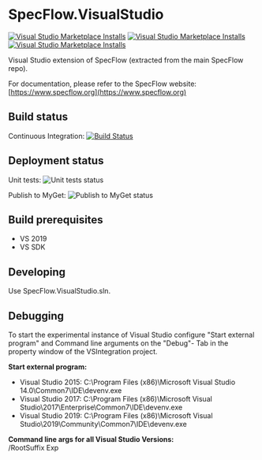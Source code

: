 # SpecFlow.VisualStudio

[![Visual Studio Marketplace Installs](https://img.shields.io/visual-studio-marketplace/i/TechTalkSpecFlowTeam.SpecFlowForVisualStudio?label=installs%20VS2019)](https://marketplace.visualstudio.com/items?itemName=TechTalkSpecFlowTeam.SpecFlowForVisualStudio)
[![Visual Studio Marketplace Installs](https://img.shields.io/visual-studio-marketplace/i/TechTalkSpecFlowTeam.SpecFlowForVisualStudio2017?label=installs%20VS2017)](https://marketplace.visualstudio.com/items?itemName=TechTalkSpecFlowTeam.SpecFlowForVisualStudio2017)
[![Visual Studio Marketplace Installs](https://img.shields.io/visual-studio-marketplace/i/TechTalkSpecFlowTeam.SpecFlowForVisualStudio2015?label=installs%20VS2015)](https://marketplace.visualstudio.com/items?itemName=TechTalkSpecFlowTeam.SpecFlowForVisualStudio2015)

Visual Studio extension of SpecFlow (extracted from the main SpecFlow repo).

For documentation, please refer to the SpecFlow website:
[https://www.specflow.org](https://www.specflow.org)

## Build status

Continuous Integration: [![Build Status](https://specflow.visualstudio.com/SpecFlow/_apis/build/status/SpecFlow.VisualStudio.CI)](https://specflow.visualstudio.com/SpecFlow/_build/latest?definitionId=3)

## Deployment status

Unit tests: ![Unit tests status](https://vsrm.dev.azure.com/specflow/_apis/public/Release/badge/4d755a95-f4b3-45f5-abb5-aeccc2b85d15/2/25)

Publish to MyGet: ![Publish to MyGet status](https://vsrm.dev.azure.com/specflow/_apis/public/Release/badge/4d755a95-f4b3-45f5-abb5-aeccc2b85d15/2/26)


## Build prerequisites

 - VS 2019
 - VS SDK


## Developing

Use SpecFlow.VisualStudio.sln.

## Debugging

To start the experimental instance of Visual Studio configure "Start external program" and Command line arguments on the "Debug"- Tab in the property window of the VSIntegration project.

**Start external program:**

- Visual Studio 2015: C:\Program Files (x86)\Microsoft Visual Studio 14.0\Common7\IDE\devenv.exe
- Visual Studio 2017: C:\Program Files (x86)\Microsoft Visual Studio\2017\Enterprise\Common7\IDE\devenv.exe
- Visual Studio 2019: C:\Program Files (x86)\Microsoft Visual Studio\2019\Community\Common7\IDE\devenv.exe

**Command line args for all Visual Studio Versions:**  
/RootSuffix Exp
